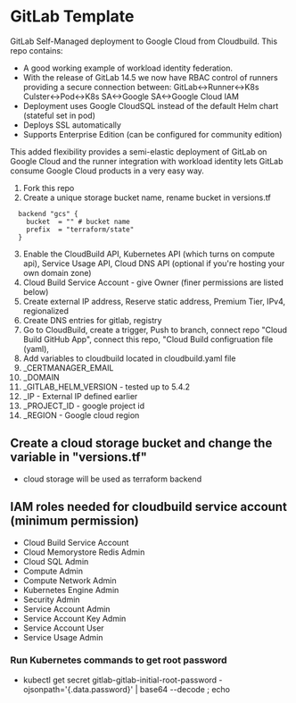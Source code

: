 # GitLab Template

GitLab Self-Managed deployment to Google Cloud from Cloudbuild. This repo contains:

- A good working example of workload identity federation.
- With the release of GitLab 14.5 we now have RBAC control of runners providing a secure connection between: GitLab<->Runner<->K8s Culster<->Pod<->K8s SA<->Google SA<->Google Cloud IAM
- Deployment uses Google CloudSQL instead of the default Helm chart (stateful set in pod)
- Deploys SSL automatically
- Supports Enterprise Edition (can be configured for community edition)

This added flexibility provides a semi-elastic deployment of GitLab on Google Cloud and the runner integration with workload identity lets GitLab consume Google Cloud products in a very easy way.

1. Fork this repo
2. Create a unique storage bucket name, rename bucket in versions.tf
```
  backend "gcs" {
    bucket  = "" # bucket name
    prefix  = "terraform/state"
  }
```
3. Enable the CloudBuild API, Kubernetes API (which turns on compute api), Service Usage API, Cloud DNS API (optional if you're hosting your own domain zone)
4. Cloud Build Service Account - give Owner (finer permissions are listed below)
5. Create external IP address, Reserve static address, Premium Tier, IPv4, regionalized
6. Create DNS entries for gitlab, registry
7. Go to CloudBuild, create a trigger, Push to branch, connect repo "Cloud Build GitHub App", connect this repo, "Cloud Build configruation file (yaml),
8. Add variables to cloudbuild located in cloudbuild.yaml file
  1. _CERTMANAGER_EMAIL
  2. _DOMAIN
  3. _GITLAB_HELM_VERSION - tested up to 5.4.2
  4. _IP - External IP defined earlier
  5. _PROJECT_ID - google project id
  6. _REGION - Google cloud region

## Create a cloud storage bucket and change the variable in "versions.tf" 
- cloud storage will be used as terraform backend

## IAM roles needed for cloudbuild service account (minimum permission)
- Cloud Build Service Account
- Cloud Memorystore Redis Admin
- Cloud SQL Admin
- Compute Admin
- Compute Network Admin
- Kubernetes Engine Admin
- Security Admin
- Service Account Admin
- Service Account Key Admin
- Service Account User
- Service Usage Admin

### Run Kubernetes commands to get root password
- kubectl get secret gitlab-gitlab-initial-root-password -ojsonpath='{.data.password}' | base64 --decode ; echo